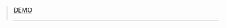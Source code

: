 
<section class="quote color--midnight" id="demo">
  <div class="grid-wrapper">
    <!-- <div class="logo"></div> -->
    <div class=""></div>
    <blockquote>
    <a href="https://github.com/nelsonmestevao/intro-to-tex/tree/master/demo">DEMO</a>
    <hr/>
    </blockquote>
  </div>
</section>

